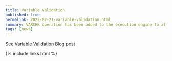 ```yaml
---
title: Variable Validation
published: true
permalink: 2022-02-21-variable-validation.html
summary: VARCHK operation has been added to the execution engine to allow different validation rules and logging.
tags: [news]
---
```


See [Variable Validation Blog post](https://blog.cdaf.io/posts/2022-02-21-variable-validation/)

{% include links.html %}
